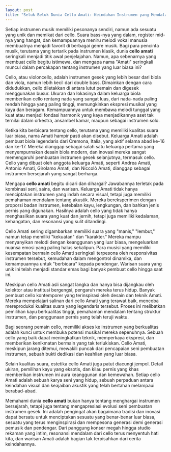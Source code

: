 ```yaml
---
layout: post
title: "Seluk-Beluk Dunia Cello Amati: Keindahan Instrumen yang Mendalam"
---
```


Setiap instrumen musik memiliki pesonanya sendiri, namun ada sesuatu yang unik dan memikat dari cello. Suara bass-nya yang dalam, register mid-nya yang hangat, dan kemampuannya meniru melodi vokal manusia membuatnya menjadi favorit di berbagai genre musik. Bagi para pencinta musik, terutama yang tertarik pada instrumen klasik, dunia **cello amati** seringkali menjadi titik awal penjelajahan. Namun, apa sebenarnya yang membuat cello begitu istimewa, dan mengapa nama "Amati" seringkali muncul dalam percakapan tentang instrumen yang luar biasa ini?

Cello, atau violoncello, adalah instrumen gesek yang lebih besar dari biola dan viola, namun lebih kecil dari double bass. Dimainkan dengan cara didudukkan, cello diletakkan di antara lutut pemain dan digesek menggunakan busur. Ukuran dan lokasinya dalam keluarga biola memberikan cello rentang nada yang sangat luas, dari nada-nada paling rendah hingga yang paling tinggi, memungkinkan ekspresi musikal yang kaya dan beragam. Kemampuannya untuk membawa melodi tunggal yang kuat atau menjadi fondasi harmonik yang kaya menjadikannya aset tak ternilai dalam orkestra, ansambel kamar, maupun sebagai instrumen solo.

Ketika kita berbicara tentang cello, terutama yang memiliki kualitas suara luar biasa, nama Amati hampir pasti akan disebut. Keluarga Amati adalah pembuat biola legendaris dari Cremona, Italia, yang aktif selama abad ke-16 dan ke-17. Mereka dianggap sebagai salah satu keluarga pertama yang menyempurnakan desain biola modern, dan inovasi mereka sangat memengaruhi pembuatan instrumen gesek selanjutnya, termasuk cello. Cello yang dibuat oleh anggota keluarga Amati, seperti Andrea Amati, Antonio Amati, Girolamo Amati, dan Niccolò Amati, dianggap sebagai instrumen bersejarah yang sangat berharga.

Mengapa **cello amati** begitu dicari dan dihargai? Jawabannya terletak pada kombinasi seni, sains, dan warisan. Keluarga Amati tidak hanya menciptakan instrumen yang indah secara visual, tetapi juga memiliki pemahaman mendalam tentang akustik. Mereka bereksperimen dengan proporsi badan instrumen, ketebalan kayu, lengkungan, dan bahkan jenis pernis yang digunakan. Hasilnya adalah cello yang tidak hanya menghasilkan suara yang kuat dan jernih, tetapi juga memiliki kedalaman, kehangatan, dan resonansi yang sulit ditandingi.

Cello Amati sering digambarkan memiliki suara yang "manis," "lembut," namun tetap memiliki "kekuatan" dan "karakter." Mereka mampu menyanyikan melodi dengan keanggunan yang luar biasa, mengeluarkan nuansa emosi yang paling halus sekalipun. Para musisi yang memiliki kesempatan bermain cello Amati seringkali terpesona oleh responsivitas instrumen tersebut, kemudahan dalam mengontrol dinamika, dan kemampuannya untuk "berbicara" kepada pendengar. Warisan suara yang unik ini telah menjadi standar emas bagi banyak pembuat cello hingga saat ini.

Meskipun cello Amati asli sangat langka dan hanya bisa dijangkau oleh kolektor atau institusi bergengsi, pengaruh mereka terus hidup. Banyak pembuat cello kontemporer yang terinspirasi oleh desain dan teknik Amati. Mereka mempelajari salinan dari cello Amati yang terawat baik, mencoba mereproduksi kualitas suara yang legendaris tersebut. Proses ini melibatkan pemilihan kayu berkualitas tinggi, pemahaman mendalam tentang struktur instrumen, dan penggunaan pernis yang telah teruji waktu.

Bagi seorang pemain cello, memiliki akses ke instrumen yang berkualitas adalah kunci untuk membuka potensi musikal mereka sepenuhnya. Sebuah cello yang baik dapat meningkatkan teknik, memperkaya ekspresi, dan memberikan kenikmatan bermain yang tak terlukiskan. Cello Amati, meskipun jarang ditemui, mewakili puncak dari pencapaian seni pembuatan instrumen, sebuah bukti dedikasi dan keahlian yang luar biasa.

Selain kualitas suara, estetika cello Amati juga patut diacungi jempol. Detail ukiran, pemilihan kayu yang eksotis, dan kilau pernis yang khas memberikan instrumen ini aura keanggunan dan kemewahan. Setiap cello Amati adalah sebuah karya seni yang hidup, sebuah perpaduan antara keindahan visual dan keajaiban akustik yang telah bertahan melampaui berabad-abad.

Memahami dunia **cello amati** bukan hanya tentang menghargai instrumen bersejarah, tetapi juga tentang mengapresiasi evolusi seni pembuatan instrumen gesek. Ini adalah pengingat akan bagaimana tradisi dan inovasi dapat bersatu untuk menciptakan sesuatu yang benar-benar luar biasa, sesuatu yang terus menginspirasi dan mempesona generasi demi generasi pemusik dan pendengar. Dari panggung konser megah hingga studio rekaman yang intim, resonansi mendalam dari cello terus menyentuh hati kita, dan warisan Amati adalah bagian tak terpisahkan dari cerita keindahannya.
